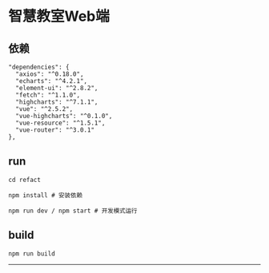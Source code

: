 # 智慧教室Web端

## 依赖

```shell
"dependencies": {
  "axios": "^0.18.0",
  "echarts": "^4.2.1",
  "element-ui": "^2.8.2",
  "fetch": "^1.1.0",
  "highcharts": "^7.1.1",
  "vue": "^2.5.2",
  "vue-highcharts": "^0.1.0",
  "vue-resource": "^1.5.1",
  "vue-router": "^3.0.1"
},
```

## run

```shell
cd refact

npm install # 安装依赖

npm run dev / npm start # 开发模式运行
```

## build

```shell
npm run build
```

---


